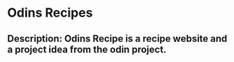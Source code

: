 # Odins Recipes
## Description: Odins Recipe is a recipe website and a project idea from the odin project.